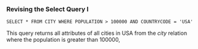 ### Revising the Select Query I

```
SELECT * FROM CITY WHERE POPULATION > 100000 AND COUNTRYCODE = 'USA'
```

This query returns all attributes of all cities in USA from the *city* relation where the population is greater than 100000,
